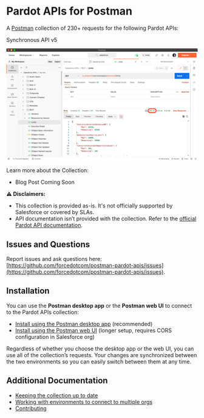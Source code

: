 # Pardot APIs for Postman

A [Postman](https://www.postman.com) collection of 230+ requests for the following Pardot APIs:

Synchronous API v5

![Postman screenshot](doc-gfx/app/limits-status-200.png)

Learn more about the Collection:
- Blog Post Coming Soon

**⚠️ Disclaimers:**
- This collection is provided as-is. It's not officially supported by Salesforce or covered by SLAs.
- API documentation isn’t provided with the collection. Refer to the [official Pardot API documentation](https://developer.salesforce.com/docs/marketing/pardot/overview).


## Issues and Questions

Report issues and ask questions here: [https://github.com/forcedotcom/postman-pardot-apis/issues](https://github.com/forcedotcom/postman-pardot-apis/issues).


## Installation

You can use the **Postman desktop app** or the **Postman web UI** to connect to the Pardot APIs collection:

- [Install using the Postman desktop app](install-with-app.md) (recommended)
- [Install using the Postman web UI](install-with-web.md) (longer setup, requires CORS configuration in Salesforce org)

Regardless of whether you choose the desktop app or the web UI, you can use all of the collection’s requests. Your changes are synchronized between the two environments so you can easily switch between them at any time.


## Additional Documentation

- [Keeping the collection up to date](updating.md)
- [Working with environments to connect to multiple orgs](working-with-environments.md)
- [Contributing](contributing.md)